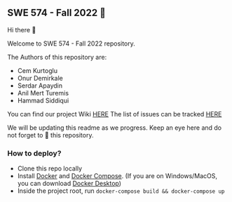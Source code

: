 ## SWE 574 - Fall 2022 :rocket:

Hi there :wave:

Welcome to SWE 574 - Fall 2022 repository.

The Authors of this repository are:
- Cem Kurtoglu
- Onur Demirkale
- Serdar Apaydin
- Anil Mert Turemis
- Hammad Siddiqui

You can find our project Wiki [HERE](https://github.com/cemkurtoglu/bounswe574-2023/wiki)
The list of issues can be tracked [HERE](https://github.com/cemkurtoglu/bounswe574-2023/issues)

We will be updating this readme as we progress. Keep an eye here and do not forget to :star2: this repository. 



### How to deploy?

* Clone this repo locally
* Install [Docker](https://www.docker.com/) and [Docker Compose](https://docs.docker.com/compose/). (If you are on Windows/MacOS, you can download [Docker Desktop](https://www.docker.com/products/docker-desktop/))
* Inside the project root, run `docker-compose build && docker-compose up`
